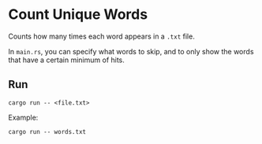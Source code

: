 # Count Unique Words

Counts how many times each word appears in a `.txt` file.

In `main.rs`, you can specify what words to skip, and to only show the words that have a certain minimum of hits.

## Run

```
cargo run -- <file.txt>
```

Example:

```
cargo run -- words.txt
```
